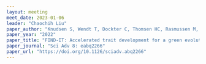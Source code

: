 ```yaml
---
layout: meeting
meet_date: 2023-01-06
leader: "Chaochih Liu"
paper_author: "Knudsen S, Wendt T, Dockter C, Thomsen HC, Rasmussen M, Egevang Jørgensen M, Lu Q, Voss C, Murozuka E, Østerberg JT, Harholt J, Braumann I, Cuesta-Seijo JA, Kale SM, Bodevin S, Tang Petersen L, Carciofi M, Pedas PR, Opstrup Husum J, Nielsen MTS, Nielsen K, Jensen MK, Møller LA, Gojkovic Z, Striebeck A, Lengeler K, Fennessy RT, Katz M, Garcia Sanchez R, Solodovnikova N, Förster J, Olsen O, Møller BL, Fincher GB, Skadhauge B"
paper_year: "2022"
paper_title: "FIND-IT: Accelerated trait development for a green evolution"
paper_journal: "Sci Adv 8: eabq2266"
paper_url: "https://doi.org/10.1126/sciadv.abq2266"
---
```

